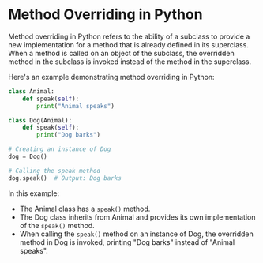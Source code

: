 # Method Overriding in Python

Method overriding in Python refers to the ability of a subclass to provide a new implementation for a method that is already defined in its superclass. When a method is called on an object of the subclass, the overridden method in the subclass is invoked instead of the method in the superclass.

Here's an example demonstrating method overriding in Python:

```python
class Animal:
    def speak(self):
        print("Animal speaks")

class Dog(Animal):  
    def speak(self):
        print("Dog barks")

# Creating an instance of Dog
dog = Dog()

# Calling the speak method
dog.speak()  # Output: Dog barks
```

In this example:

- The Animal class has a `speak()` method.
- The Dog class inherits from Animal and provides its own implementation of the `speak()` method.
- When calling the `speak()` method on an instance of Dog, the overridden method in Dog is invoked, printing "Dog barks" instead of "Animal speaks".